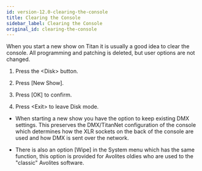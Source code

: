 ```yaml
---
id: version-12.0-clearing-the-console
title: Clearing the Console
sidebar_label: Clearing the Console
original_id: clearing-the-console
---
```


When you start a new show on Titan it is usually a good idea to clear
the console. All programming and patching is deleted, but user options
are not changed.

1. Press the \<Disk\> button.

2. Press \[New Show\].

3. Press \[OK\] to confirm.

4. Press \<Exit\> to leave Disk mode.

-   When starting a new show you have the option to keep existing DMX
    settings. This preserves the DMX/TitanNet configuration of the
    console which determines how the XLR sockets on the back of the
    console are used and how DMX is sent over the network.

-   There is also an option \[Wipe\] in the System menu which has the
    same function, this option is provided for Avolites oldies who are
    used to the "classic" Avolites software.
